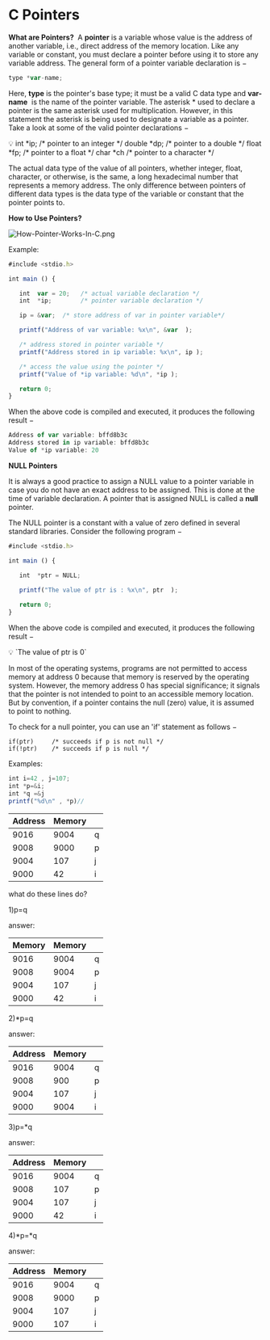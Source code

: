 # C Pointers

****What are Pointers?****
 A **pointer** is a variable whose value is the address of another variable, i.e., direct address of the memory location. Like any variable or constant, you must declare a pointer before using it to store any variable address. The general form of a pointer variable declaration is −

```jsx
type *var-name;
```

Here, **type** is the pointer's base type; it must be a valid C data type and **var-name**
 is the name of the pointer variable. The asterisk * used to declare a pointer is the same asterisk used for multiplication. However, in this statement the asterisk is being used to designate a variable as a pointer. Take a look at some of the valid pointer declarations −

<aside>
💡 int    *ip;    /* pointer to an integer */
double *dp;    /* pointer to a double */
float  *fp;    /* pointer to a float */
char   *ch     /* pointer to a character */

</aside>

The actual data type of the value of all pointers, whether integer, float, character, or otherwise, is the same, a long hexadecimal number that represents a memory address. The only difference between pointers of different data types is the data type of the variable or constant that the pointer points to.

**How to Use Pointers?**

![How-Pointer-Works-In-C.png](C%20Pointers%202adda807a4394ff1bd9211ccb9aade54/How-Pointer-Works-In-C.png)

Example:

```jsx
#include <stdio.h>

int main () {

   int  var = 20;   /* actual variable declaration */
   int  *ip;        /* pointer variable declaration */

   ip = &var;  /* store address of var in pointer variable*/

   printf("Address of var variable: %x\n", &var  );

   /* address stored in pointer variable */
   printf("Address stored in ip variable: %x\n", ip );

   /* access the value using the pointer */
   printf("Value of *ip variable: %d\n", *ip );

   return 0;
}
```

When the above code is compiled and executed, it produces the following result −

```jsx
Address of var variable: bffd8b3c
Address stored in ip variable: bffd8b3c
Value of *ip variable: 20
```

****NULL Pointers****

It is always a good practice to assign a NULL value to a pointer variable in case you do not have an exact address to be assigned. This is done at the time of variable declaration. A pointer that is assigned NULL is called a **null** pointer.

The NULL pointer is a constant with a value of zero defined in several standard libraries. Consider the following program −

```jsx
#include <stdio.h>

int main () {

   int  *ptr = NULL;

   printf("The value of ptr is : %x\n", ptr  );
 
   return 0;
}
```

When the above code is compiled and executed, it produces the following result −

<aside>
💡 `The value of ptr is 0`

</aside>

In most of the operating systems, programs are not permitted to access memory at address 0 because that memory is reserved by the operating system. However, the memory address 0 has special significance; it signals that the pointer is not intended to point to an accessible memory location. But by convention, if a pointer contains the null (zero) value, it is assumed to point to nothing.

To check for a null pointer, you can use an 'if' statement as follows −

```
if(ptr)     /* succeeds if p is not null */
if(!ptr)    /* succeeds if p is null */
```

Examples:

```jsx
int i=42 , j=107;
int *p=&i;
int *q =&j
printf("%d\n" , *p)//
```

| Address | Memory |  |
| --- | --- | --- |
| 9016 | 9004 | q |
| 9008 | 9000 | p |
| 9004 | 107 | j |
| 9000 | 42 | i |

what do these lines do?

1)p=q

answer:

| Memory | Memory |  |
| --- | --- | --- |
| 9016 | 9004 | q |
| 9008 | 9004 | p |
| 9004 | 107 | j |
| 9000 | 42 | i |

2)*p=q

answer:

| Address | Memory |  |
| --- | --- | --- |
| 9016 | 9004 | q |
| 9008 | 900 | p |
| 9004 | 107 | j |
| 9000 | 9004 | i |

3)p=*q

answer:

| Address | Memory |  |
| --- | --- | --- |
| 9016 | 9004 | q |
| 9008 | 107 | p |
| 9004 | 107 | j |
| 9000 | 42 | i |

4)*p=*q

answer:

| Address | Memory |  |
| --- | --- | --- |
| 9016 | 9004 | q |
| 9008 | 9000 | p |
| 9004 | 107 | j |
| 9000 | 107 | i |